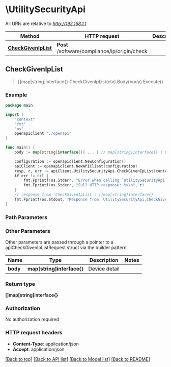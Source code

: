 # \UtilitySecurityApi

All URIs are relative to *http://192.168.1.1*

Method | HTTP request | Description
------------- | ------------- | -------------
[**CheckGivenIpList**](UtilitySecurityApi.md#CheckGivenIpList) | **Post** /software/compliance/ip/origin/check | 



## CheckGivenIpList

> []map[string]interface{} CheckGivenIpList(ctx).Body(body).Execute()





### Example

```go
package main

import (
    "context"
    "fmt"
    "os"
    openapiclient "./openapi"
)

func main() {
    body := map[string]interface{}{ ... } // map[string]interface{} | Device detail (optional)

    configuration := openapiclient.NewConfiguration()
    apiClient := openapiclient.NewAPIClient(configuration)
    resp, r, err := apiClient.UtilitySecurityApi.CheckGivenIpList(context.Background()).Body(body).Execute()
    if err != nil {
        fmt.Fprintf(os.Stderr, "Error when calling `UtilitySecurityApi.CheckGivenIpList``: %v\n", err)
        fmt.Fprintf(os.Stderr, "Full HTTP response: %v\n", r)
    }
    // response from `CheckGivenIpList`: []map[string]interface{}
    fmt.Fprintf(os.Stdout, "Response from `UtilitySecurityApi.CheckGivenIpList`: %v\n", resp)
}
```

### Path Parameters



### Other Parameters

Other parameters are passed through a pointer to a apiCheckGivenIpListRequest struct via the builder pattern


Name | Type | Description  | Notes
------------- | ------------- | ------------- | -------------
 **body** | **map[string]interface{}** | Device detail | 

### Return type

**[]map[string]interface{}**

### Authorization

No authorization required

### HTTP request headers

- **Content-Type**: application/json
- **Accept**: application/json

[[Back to top]](#) [[Back to API list]](../README.md#documentation-for-api-endpoints)
[[Back to Model list]](../README.md#documentation-for-models)
[[Back to README]](../README.md)


